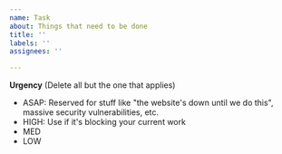 ```yaml
---
name: Task
about: Things that need to be done
title: ''
labels: ''
assignees: ''

---
```


**Urgency**
(Delete all but the one that applies)
- ASAP: Reserved for stuff like "the website's down until we do this", massive security vulnerabilities, etc.
- HIGH: Use if it's blocking your current work
- MED
- LOW

